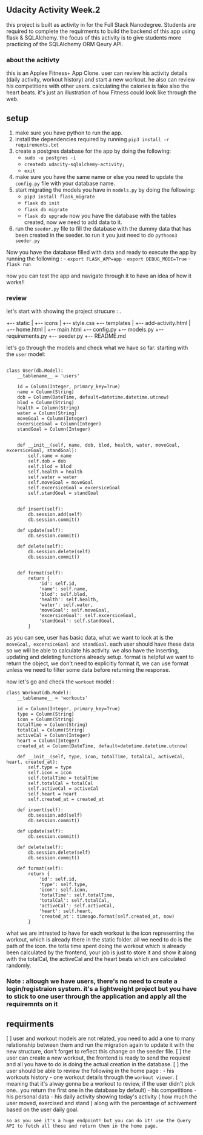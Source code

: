 ## Udacity Activity Week.2

this project is built as activity in for the Full Stack Nanodegree. Students are required to complete the requirments to build the backend of this app using flask & SQLAlchemy. the focus of this activity is to give students more practicing of the SQLAlchemy ORM Qeury API. 


### about the acitivty 
this is an Applee Fitness+ App Clone. user can review his activity details (daily activity, workout history)  and start a new workout. he also can review his competitions with other users. calculating the calories is fake also the heart beats. it's just an illustration of how Fitness could look like through the web. 


## setup 
1. make sure you have python to run the app. 
2. install the dependencies required by running `pip3 install -r requirements.txt` 
3. create a postgres database for the app by doing the following: 
    - `sudo -u postgres -i` 
    - `createdb udacity-sqlalchemy-activity;`
    - `exit`
4. make sure you have the same name or else you need to update the `config.py` file with your database name. 
5. start migrating the models you have in `models.py` by doing the following: 
    - `pip3 install flask_migrate`
    - `flask db init`
    - `flask db migrate`
    - `flask db upgrade`
    now you have the database with the tables created, now we need to add data to it.
6. run the `seeder.py` file to fill the database with the dummy data that has been created in the seeder. 
    to run it you just need to do `pythoon3 seeder.py`

Now you have the database filled with data and ready to execute the app by running the following : 
    - `export FLASK_APP=app`
    - `export DEBUG_MODE=True`
    - `flask run`

now you can test the app and navigate through it to have an idea of how it works!! 


### review 
let's start with showing the project strucure : 
.

+-- static
|   +-- icons 
|   +-- style.css
+-- templates
|   +-- add-activity.html
|   +-- home.html
|   +-- main.html
+-- config.py
+-- models.py
+-- requirements.py
+-- seeder.py
+-- README.md

let's go through the models and check what we have so far. starting with the `user` model:  

```

class User(db.Model):
    __tablename__ = 'users'

    id = Column(Integer, primary_key=True)
    name = Column(String)
    dob = Column(DateTime, default=datetime.datetime.utcnow)
    blod = Column(String)
    health = Column(String)
    water = Column(String)
    moveGoal = Column(Integer)
    excersiceGoal = Column(Integer)
    standGoal = Column(Integer)


    def __init__(self, name, dob, blod, health, water, moveGoal, excersiceGoal, standGoal):
        self.name = name
        self.dob = dob
        self.blod = blod
        self.health = health
        self.water = water
        self.moveGoal = moveGoal
        self.excersiceGoal = excersiceGoal
        self.standGoal = standGoal


    def insert(self):
        db.session.add(self)
        db.session.commit()

    def update(self):
        db.session.commit()

    def delete(self):
        db.session.delete(self)
        db.session.commit()


    def format(self):
        return {
            'id': self.id,
            'name': self.name,
            'blod': self.blod,
            'health': self.health,
            'water': self.water,
            'moveGoal': self.moveGoal,
            'excersiceGoal': self.excersiceGoal,
            'standGoal': self.standGoal,
        }

``` 

as you can see, user has basic data, what we want to look at is the `moveGoal, excersiceGoal and standGoal`. each user should have these data so we will be able to calculate his activity. we also have the inserting, updating and deleting functions already setup. format is helpful we want to return the object, we don't need to explicitly format it, we can use format unless we need to filter some data before returning the response. 


now let's go and check the `workout` model : 

```
class Workout(db.Model):
    __tablename__ = 'workouts'

    id = Column(Integer, primary_key=True)
    type = Column(String)
    icon = Column(String)
    totalTime = Column(String)
    totalCal = Column(String)
    activeCal = Column(Integer)
    heart = Column(Integer)
    created_at = Column(DateTime, default=datetime.datetime.utcnow)

    def __init__(self, type, icon, totalTime, totalCal, activeCal, heart, created_at):
        self.type = type
        self.icon = icon
        self.totalTime = totalTime
        self.totalCal = totalCal
        self.activeCal = activeCal
        self.heart = heart
        self.created_at = created_at

    def insert(self):
        db.session.add(self)
        db.session.commit()

    def update(self):
        db.session.commit()

    def delete(self):
        db.session.delete(self)
        db.session.commit()

    def format(self):
        return {
            'id': self.id,
            'type': self.type,
            'icon': self.icon,
            'totalTime': self.totalTime,
            'totalCal': self.totalCal,
            'activeCal': self.activeCal,
            'heart': self.heart,
            'created_at': timeago.format(self.created_at, now)
        }

```


what we are intrested to have for each workout is the icon representing the workout, which is already there in the static folder. all we need to do is the path of the icon. the totla time spent doing the workout which is already been calculated by the frontend, your job is just to store it and show it along with the totalCal, the activeCal and the heart beats which are calculated randomly. 




### Note : altough we have users, there's no need to create a login/registraion system. it's a lightweight project but you have to stick to one user through the application and apply all the requiremnts on it

## requirments 
[ ] user and workout models are not related, you need to add a one to many relationship between them and run the migration again to update it with  the new structure, don't forget to reflect this change on the seeder file. 
[ ] the user can create a new workout, the frontend is ready to send the requiest and all you have to do is doing the actual creation in the database. 
[ ] the user should be able to review the following in the home page : 
    - his workouts history
    - one workout details through the `workout viewer`. ( meaning that it's alway gonna be a workout to review, if the user didn't pick one.. you return the first one in the database by default)
    - his competitions 
    - his personal data
    - his daily activity showing today's activity ( how much the user moved, exercised and stand ) along with the percentage of achivement based on the user daily goal. 

    so as you see it's a huge endpoint! but you can do it! use the Query API to fetch all those and return them in the home page. 